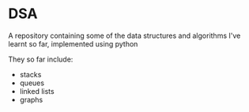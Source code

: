 # DSA
 A repository containing some of the data structures and algorithms I've learnt so far,  implemented using python

They so far include:
- stacks 
- queues
- linked lists
- graphs


